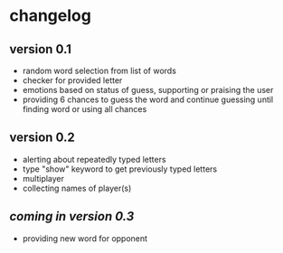 # changelog

## version 0.1

- random word selection from list of words
- checker for provided letter
- emotions based on status of guess, supporting or praising the user
- providing 6 chances to guess the word and continue guessing until finding word
  or using all chances


## version 0.2

- alerting about repeatedly typed letters
- type "show" keyword to get previously typed letters
- multiplayer
- collecting names of player(s)


## _coming in version 0.3_

- providing new word for opponent 